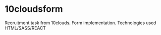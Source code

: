 # 10cloudsform
Recruitment task from 10clouds. Form implementation.
Technologies used HTML/SASS/REACT
